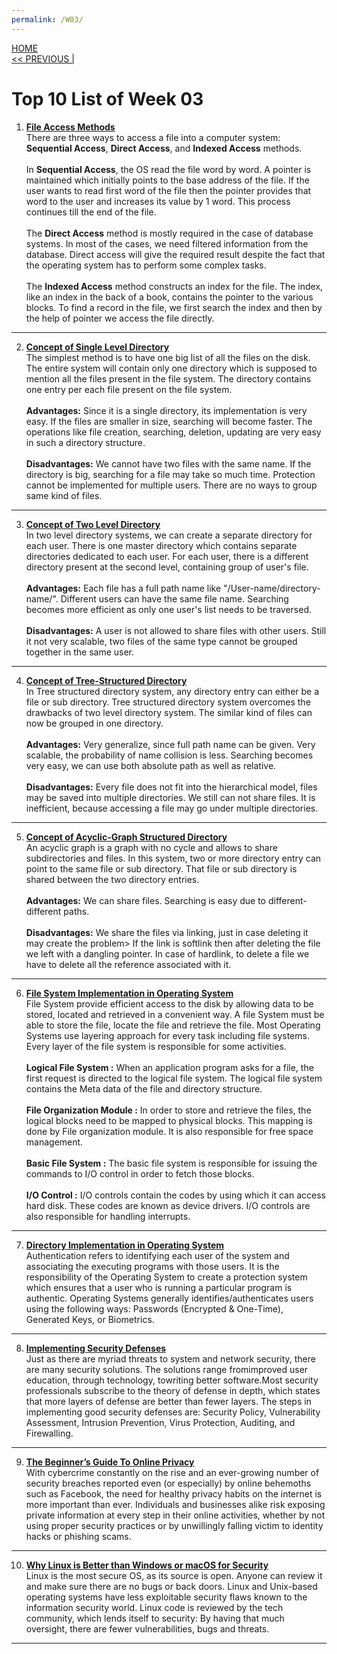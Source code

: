 ```yaml
---
permalink: /W03/
---
```

[HOME](../)<br>
[<< PREVIOUS |](../W02/)<br>

# Top 10 List of Week 03

1. **[File Access Methods](https://www.javatpoint.com/os-file-access-methods)** <br>
There are three ways to access a file into a computer system: **Sequential Access**, **Direct Access**, and **Indexed Access** methods. <br> <br>
In **Sequential Access**, the OS read the file word by word. A pointer is maintained which initially points to the base address of the file. If the user wants to read first word of the file then the pointer provides that word to the user and increases its value by 1 word. This process continues till the end of the file. <br> <br>
The **Direct Access** method is mostly required in the case of database systems. In most of the cases, we need filtered information from the database. Direct access will give the required result despite the fact that the operating system has to perform some complex tasks. <br> <br>
The **Indexed Access** method constructs an index for the file. The index, like an index in the back of a book, contains the pointer to the various blocks. To find a record in the file, we first search the index and then by the help of pointer we access the file directly. <br>
* * *

2. **[Concept of Single Level Directory](https://www.javatpoint.com/os-single-level-directory)**<br>
The simplest method is to have one big list of all the files on the disk. The entire system will contain only one directory which is supposed to mention all the files present in the file system. The directory contains one entry per each file present on the file system. <br> <br>
**Advantages:** Since it is a single directory, its implementation is very easy. If the files are smaller in size, searching will become faster. The operations like file creation, searching, deletion, updating are very easy in such a directory structure. <br> <br>
**Disadvantages:** We cannot have two files with the same name. If the directory is big, searching for a file may take so much time. Protection cannot be implemented for multiple users. There are no ways to group same kind of files. <br>
* * *

3. **[Concept of Two Level Directory](https://www.javatpoint.com/os-two-level-directory)**<br>
In two level directory systems, we can create a separate directory for each user. There is one master directory which contains separate directories dedicated to each user. For each user, there is a different directory present at the second level, containing group of user's file. <br> <br>
**Advantages:** Each file has a full path name like "/User-name/directory-name/". Different users can have the same file name. Searching becomes more efficient as only one user's list needs to be traversed. <br> <br>
**Disadvantages:** A user is not allowed to share files with other users. Still it not very scalable, two files of the same type cannot be grouped together in the same user. <br>
* * *

4. **[Concept of Tree-Structured Directory](https://www.javatpoint.com/os-tree-structured-directory)**<br>
In Tree structured directory system, any directory entry can either be a file or sub directory. Tree structured directory system overcomes the drawbacks of two level directory system. The similar kind of files can now be grouped in one directory. <br> <br>
**Advantages:** Very generalize, since full path name can be given. Very scalable, the probability of name collision is less. Searching becomes very easy, we can use both absolute path as well as relative. <br> <br>
**Disadvantages:** Every file does not fit into the hierarchical model, files may be saved into multiple directories. We still can not share files. It is inefficient, because accessing a file may go under multiple directories. <br>
* * *

5. **[Concept of Acyclic-Graph Structured Directory](https://www.javatpoint.com/os-acyclic-graph-directories)** <br>
An acyclic graph is a graph with no cycle and allows to share subdirectories and files. In this system, two or more directory entry can point to the same file or sub directory. That file or sub directory is shared between the two directory entries. <br> <br>
**Advantages:** We can share files. Searching is easy due to different-different paths. <br> <br>
**Disadvantages:** We share the files via linking, just in case deleting it may create the problem> If the link is softlink then after deleting the file we left with a dangling pointer. In case of hardlink, to delete a file we have to delete all the reference associated with it. <br>
* * *
 
6. **[File System Implementation in Operating System](https://www.javatpoint.com/os-file-system-structure)** <br>
File System provide efficient access to the disk by allowing data to be stored, located and retrieved in a convenient way. A file System must be able to store the file, locate the file and retrieve the file. Most Operating Systems use layering approach for every task including file systems. Every layer of the file system is responsible for some activities. <br> <br>
**Logical File System :** When an application program asks for a file, the first request is directed to the logical file system. The logical file system contains the Meta data of the file and directory structure. <br> <br>
**File Organization Module :** In order to store and retrieve the files, the logical blocks need to be mapped to physical blocks. This mapping is done by File organization module. It is also responsible for free space management. <br> <br>
**Basic File System :** The basic file system is responsible for issuing the commands to I/O control in order to fetch those blocks. <br> <br>
**I/O Control :** I/O controls contain the codes by using which it can access hard disk. These codes are known as device drivers. I/O controls are also responsible for handling interrupts. <br>
* * *

7. **[Directory Implementation in Operating System](https://www.javatpoint.com/os-directory-implementation)** <br>
Authentication refers to identifying each user of the system and associating the executing programs with those users. It is the responsibility of the Operating System to create a protection system which ensures that a user who is running a particular program is authentic. Operating Systems generally identifies/authenticates users using the following ways: Passwords (Encrypted & One-Time), Generated Keys, or Biometrics. <br>
* * *

8. **[Implementing Security Defenses](https://www.cs.uic.edu/~jbell/CourseNotes/OperatingSystems/15_Security.html#:~:text=Implementing%20Security%20Defenses,Tripwire%20Filesystem)** <br>
Just as there are myriad threats to system and network security, there are many security solutions. The solutions range fromimproved user education, through technology, towriting better software.Most security professionals subscribe to the theory of defense in depth, which states that more layers of defense are better than fewer layers. The steps in implementing good security defenses are: Security Policy, Vulnerability Assessment, Intrusion Prevention, Virus Protection, Auditing, and Firewalling. <br>
* * *

9. **[The Beginner’s Guide To Online Privacy](https://www.freecodecamp.org/news/the-beginners-guide-to-online-privacy-7149b33c4a3e/)** <br>
With cybercrime constantly on the rise and an ever-growing number of security breaches reported even (or especially) by online behemoths such as Facebook, the need for healthy privacy habits on the internet is more important than ever. Individuals and businesses alike risk exposing private information at every step in their online activities, whether by not using proper security practices or by unwillingly falling victim to identity hacks or phishing scams. <br>
* * *

10. **[Why Linux is Better than Windows or macOS for Security](https://www.computerworld.com/article/3252823/why-linux-is-better-than-windows-or-macos-for-security.html#:~:text=%E2%80%9CLinux%20is%20the%20most%20secure,to%20the%20information%20security%20world.)** <br>
Linux is the most secure OS, as its source is open. Anyone can review it and make sure there are no bugs or back doors. Linux and Unix-based operating systems have less exploitable security flaws known to the information security world. Linux code is reviewed by the tech community, which lends itself to security: By having that much oversight, there are fewer vulnerabilities, bugs and threats. <br>
* * *

